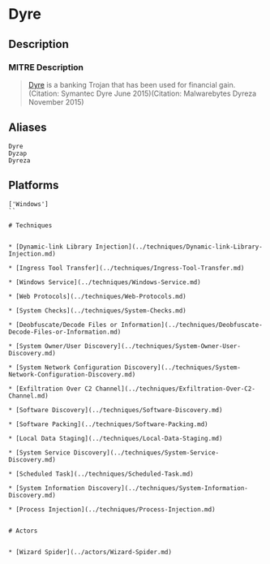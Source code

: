 
# Dyre

## Description

### MITRE Description

> [Dyre](https://attack.mitre.org/software/S0024) is a banking Trojan that has been used for financial gain. 
 (Citation: Symantec Dyre June 2015)(Citation: Malwarebytes Dyreza November 2015)

## Aliases

```
Dyre
Dyzap
Dyreza
```

## Platforms

```
['Windows']
``

# Techniques


* [Dynamic-link Library Injection](../techniques/Dynamic-link-Library-Injection.md)

* [Ingress Tool Transfer](../techniques/Ingress-Tool-Transfer.md)
    
* [Windows Service](../techniques/Windows-Service.md)
    
* [Web Protocols](../techniques/Web-Protocols.md)
    
* [System Checks](../techniques/System-Checks.md)
    
* [Deobfuscate/Decode Files or Information](../techniques/Deobfuscate-Decode-Files-or-Information.md)
    
* [System Owner/User Discovery](../techniques/System-Owner-User-Discovery.md)
    
* [System Network Configuration Discovery](../techniques/System-Network-Configuration-Discovery.md)
    
* [Exfiltration Over C2 Channel](../techniques/Exfiltration-Over-C2-Channel.md)
    
* [Software Discovery](../techniques/Software-Discovery.md)
    
* [Software Packing](../techniques/Software-Packing.md)
    
* [Local Data Staging](../techniques/Local-Data-Staging.md)
    
* [System Service Discovery](../techniques/System-Service-Discovery.md)
    
* [Scheduled Task](../techniques/Scheduled-Task.md)
    
* [System Information Discovery](../techniques/System-Information-Discovery.md)
    
* [Process Injection](../techniques/Process-Injection.md)
    

# Actors


* [Wizard Spider](../actors/Wizard-Spider.md)


